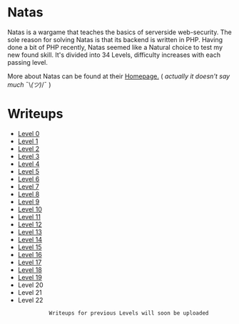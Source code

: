 # Natas

Natas is a wargame that teaches the basics of serverside web-security. The sole reason for solving Natas is that its backend is written in PHP. Having done a bit of PHP recently, Natas seemed like a Natural choice to test my new found skill. It's divided into 34 Levels, difficulty increases with each passing level.

More about Natas can be found at their [Homepage.](https://overthewire.org/wargames/natas/) ( _actually it doesn't say much_ ¯\\_(ツ)_/¯ )

# Writeups
- [Level 0](./Level0.md)
- [Level 1](./Level1.md) 
- [Level 2](./Level2.md)
- [Level 3](./Level3.md)
- [Level 4](./Level4.md)
- [Level 5](./Level5.md)
- [Level 6](./Level6.md)
- [Level 7](./Level7.md)
- [Level 8](./Level8.md)
- [Level 9](./Level9.md)
- [Level 10](./Level10.md)
- [Level 11](./Level11.md)
- [Level 12](./Level12.md)
- [Level 13](./Level13.md)
- [Level 14](./Level14.md)
- [Level 15](./Level15.md)
- [Level 16](./Level16.md)
- [Level 17](./Level17.md)
- [Level 18](./Level18.md)
- [Level 19](./Level19.md)
- Level 20
- Level 21
- Level 22

```
             Writeups for previous Levels will soon be uploaded
```
